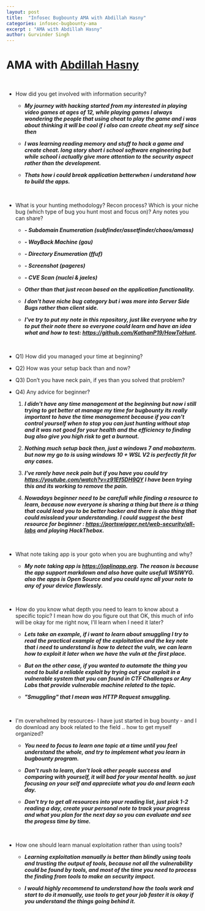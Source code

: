 ```yaml
---
layout: post
title:  "Infosec Bugbounty AMA with Abdillah Hasny"
categories: infosec-bugbounty-ama
excerpt : "AMA with Abdillah Hasny"
author: Gurvinder Singh
---
```


# AMA with [Abdillah Hasny](https://twitter.com/abdilahrf)

<br>

 - How did you get involved with information security?

   - ***My journey with hacking started from my interested in playing video games at ages of 12, while playing games I always wondering the people that using cheat to play the game and i was about thinking it will be cool if i also can create cheat my self since then***

   - ***I was learning reading memory and stuff to hack a game and create cheat. long story short i school software engineering but while school i actually give more attention to the security aspect rather than the development.***

   - ***Thats how i could break application betterwhen i understand how to build the apps.***

<br>

 - What is your hunting methodology? Recon process? Which is your niche bug (which type of bug you hunt most and focus on)? Any notes you can share?

   - ***- Subdomain Enumeration (subfinder/assetfinder/chaos/amass)***

   - ***- WayBack Machine (gau)***

   - ***- Directory Enumeration (ffuf)***

   - ***- Screenshot (pageres)***

   - ***- CVE Scan (nuclei & jaeles)***

   - ***Other than that just recon based on the application functionality.***

   - ***I don't have niche bug category but i was more into Server Side Bugs rather than client side.***

   - ***I've try to put my note in this repository, just like everyone who try to put their note there so everyone could learn and have an idea what and how to test: <https://github.com/KathanP19/HowToHunt>.***

<br>

 - Q1) How did you managed your time at beginning?

 - Q2) How was your setup back than and now?

 - Q3) Don’t you have neck pain, if yes than you solved that problem? 

 - Q4) Any advice for beginner?

    1. ***I didn't have any time management at the beginning but now i still trying to get better at manage my time for bugbounty its really important to have the time management because if you can't control yourself when to stop you can just hunting without stop and it was not good for your health and the efficiency to finding bug also give you high risk to get a burnout.***

	2. ***Nothing much setup back then, just a windows 7 and mobaxterm. but now my go to is using windows 10 + WSL V2 is perfectly fit for any cases.***

	3. ***I've rarely have neck pain but if you have you could try <https://youtube.com/watch?v=z91Ef5DH9QY> I have been trying this and its working to remove the pain.***

	4. ***Nowadays beginner need to be carefull while finding a resource to learn, because now everyone is sharing a thing but there is a thing that could lead you to be better hacker and there is also thing that could misslead your understanding. I could suggest the best resource for beginner : <https://portswigger.net/web-security/all-labs> and playing HackThebox.***

<br>

 - What note taking app is your goto when you are bughunting and why?

   - ***My note taking app is <https://joplinapp.org>. The reason is because the app support markdown and also have quite usefull WSIWYG. also the apps is Open Source and you could sync all your note to any of your device flawlessly.***

<br>

 - How do you know what depth you need to learn to know about a specific topic? I mean how do you figure out that OK, this much of info will be okay for me right now, I'll learn when I need it later?

   - ***Lets take an example, if i want to learn about smuggling I try to read the practical example of the exploitation and the key note that i need to understand is how to detect the vuln, we can learn how to exploit it later when we have the vuln at the first place.***

   - ***But on the other case, if you wanted to automate the thing you need to build a reliable exploit by trying out your exploit in a vulnerable system that you can found in CTF Challenges or Any Labs that provide vulnerable machine related to the topic.***

   - ***"Smuggling" that I mean was HTTP Request smuggling.***

<br>

 - I'm overwhelmed by resources- I have just started in bug bounty - and I do download any book related to the field .. how to get myself organized?

   - ***You need to focus to learn one topic at a time until you feel understand the whole, and try to implement what you learn in bugbounty program.***

   - ***Don't rush to learn, don't look other people success and comparing with yourself, it will bad for your mental health. so just focusing on your self and appreciate what you do and learn each day.***

   - ***Don't try to get all resources into your reading list, just pick 1-2 reading a day, create your personal note to track your progress and what you plan for the next day so you can evaluate and see the progess time by time.***

<br>

 - How one should learn manual exploitation rather than using tools?

   - ***Learning exploitation manually is better than blindly using tools and trusting the output of tools, because not all the vulnerability could be found by tools, and most of the time you need to process the finding from tools to make an security impact.***

   - ***I would highly recommend to understand how the tools work and start to do it manually, use tools to get your job faster it is okay if you understand the things going behind it.***
